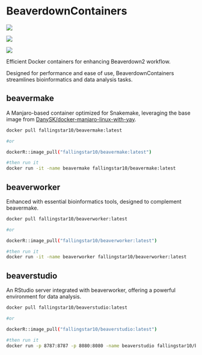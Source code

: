 # BeaverdownContainers

[![](https://github.com/rainoffallingstar/BeaverdownContainers/actions/workflows/beavermake.yml/badge.svg)](https://github.com/rainoffallingstar/BeaverdownContainers/actions/workflows/beavermake.yml)

[![](https://github.com/rainoffallingstar/BeaverdownContainers/actions/workflows/beaverworker.yml/badge.svg)](https://github.com/rainoffallingstar/BeaverdownContainers/actions/workflows/beaverworker.yml)

[![](https://github.com/rainoffallingstar/BeaverdownContainers/actions/workflows/beaverstudio.yml/badge.svg)](https://github.com/rainoffallingstar/BeaverdownContainers/actions/workflows/beaverstudio.yml)

Efficient Docker containers for enhancing Beaverdown2 workflow.

Designed for performance and ease of use, BeaverdownContainers streamlines bioinformatics and data analysis tasks.

## beavermake

A Manjaro-based container optimized for Snakemake, leveraging the base image from [DanySK/docker-manjaro-linux-with-yay](https://github.com/DanySK/docker-manjaro-linux-with-yay).

``` bash
docker pull fallingstar10/beavermake:latest

#or

dockerR::image_pull("fallingstar10/beavermake:latest")

#then run it
docker run -it -name beavermake fallingstar10/beavermake:latest
```

## beaverworker

Enhanced with essential bioinformatics tools, designed to complement beavermake.

``` bash
docker pull fallingstar10/beaverworker:latest

#or

dockerR::image_pull("fallingstar10/beaverworker:latest")

#then run it
docker run -it -name beaverworker fallingstar10/beaverworker:latest
```

## beaverstudio

An RStudio server integrated with beaverworker, offering a powerful environment for data analysis.

``` bash
docker pull fallingstar10/beaverstudio:latest

#or

dockerR::image_pull("fallingstar10/beaverstudio:latest")

#then run it
docker run -p 8787:8787 -p 8080:8080 -name beaverstudio fallingstar10/beaverstudio:latest
```
